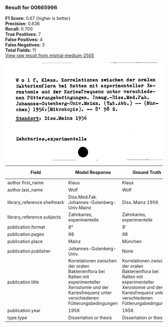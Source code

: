 ### Result for 00665996
**F1 Score:** 0.67 (higher is better)<br>**Precision:** 0.636<br>**Recall:** 0.700<br>**True Positives:** 7<br>**False Positives:** 4<br>**False Negatives:** 3<br>**Total Fields:** 11<br>[View raw result from mistral-medium-2505](https://github.com/RISE-UNIBAS/humanities_data_benchmark/blob/main/results/2025-10-01/T0180/request_T0180_00665996.json)

<img src="https://github.com/RISE-UNIBAS/humanities_data_benchmark/blob/main/benchmarks/zettelkatalog/images/00665996.jpg?raw=true" alt="00665996" width="600px">

| Field | Model Response | Ground Truth | Fuzzy Score | Match |
|-------|----------------|--------------|-------------|-------|
| author.first_name | Klaus | Klaus | 1.000 | ✅ |
| author.last_name | Wolf | Wolf | 1.000 | ✅ |
| library_reference.shelfmark | Diss.Med.Fak. Johannes-Gutenberg-Univ.Mainz | Diss. Mainz 1956 | 0.373 | ❌ |
| library_reference.subjects | Zahnkaries, experimentelle | Zahnkaries, experimentelle | 1.000 | ✅ |
| publication.format | 8° | 8' | 0.500 | ❌ |
| publication.pages | 98 | 98 | 1.000 | ✅ |
| publication.place | Mainz | München | 0.333 | ❌ |
| publication.publisher | Johannes-Gutenberg-Univ. | None | 0.000 | ❌ |
| publication.title | Korrelationen zwischen der oralen Bakterienflora bei Ratten mit experimenteller Xerostomie und der Kariesfrequenz unter verschiedenen Fütterungsbedingungen | Korrelationen zwischen der oralen Bakterienflora bei Ratten mit experimenteller Xerostomie und der Kariesfrequenz unter verschiedenen Fütterungsbedingungen | 1.000 | ✅ |
| publication.year | 1956 | 1956 | 1.000 | ✅ |
| type.type | Dissertation or thesis | Dissertation or thesis | 1.000 | ✅ |
